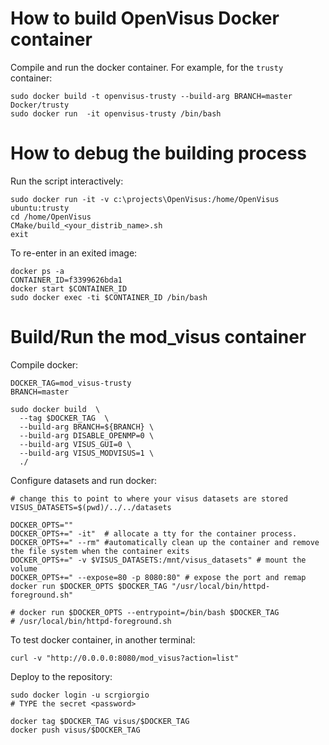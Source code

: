 # How to build OpenVisus Docker container

Compile and run the docker container. For example, for the `trusty` container:

```
sudo docker build -t openvisus-trusty --build-arg BRANCH=master Docker/trusty
sudo docker run  -it openvisus-trusty /bin/bash 
```

# How to debug the building process

Run the script interactively:

```
sudo docker run -it -v c:\projects\OpenVisus:/home/OpenVisus ubuntu:trusty 
cd /home/OpenVisus
CMake/build_<your_distrib_name>.sh
exit
```

To re-enter in an exited image:

```
docker ps -a
CONTAINER_ID=f3399626bda1 
docker start $CONTAINER_ID 
sudo docker exec -ti $CONTAINER_ID /bin/bash
```


# Build/Run the mod_visus container

Compile docker:

```
DOCKER_TAG=mod_visus-trusty
BRANCH=master

sudo docker build  \
  --tag $DOCKER_TAG  \
  --build-arg BRANCH=${BRANCH} \
  --build-arg DISABLE_OPENMP=0 \
  --build-arg VISUS_GUI=0 \
  --build-arg VISUS_MODVISUS=1 \
  ./
```

Configure datasets and run docker:

```
# change this to point to where your visus datasets are stored
VISUS_DATASETS=$(pwd)/../../datasets

DOCKER_OPTS=""
DOCKER_OPTS+=" -it"  # allocate a tty for the container process.
DOCKER_OPTS+=" --rm" #automatically clean up the container and remove the file system when the container exits
DOCKER_OPTS+=" -v $VISUS_DATASETS:/mnt/visus_datasets" # mount the volume
DOCKER_OPTS+=" --expose=80 -p 8080:80" # expose the port and remap
docker run $DOCKER_OPTS $DOCKER_TAG "/usr/local/bin/httpd-foreground.sh"

# docker run $DOCKER_OPTS --entrypoint=/bin/bash $DOCKER_TAG
# /usr/local/bin/httpd-foreground.sh
```

To test docker container, in another terminal:

```
curl -v "http://0.0.0.0:8080/mod_visus?action=list"
```

Deploy to the repository:

```
sudo docker login -u scrgiorgio
# TYPE the secret <password>

docker tag $DOCKER_TAG visus/$DOCKER_TAG
docker push visus/$DOCKER_TAG
```
